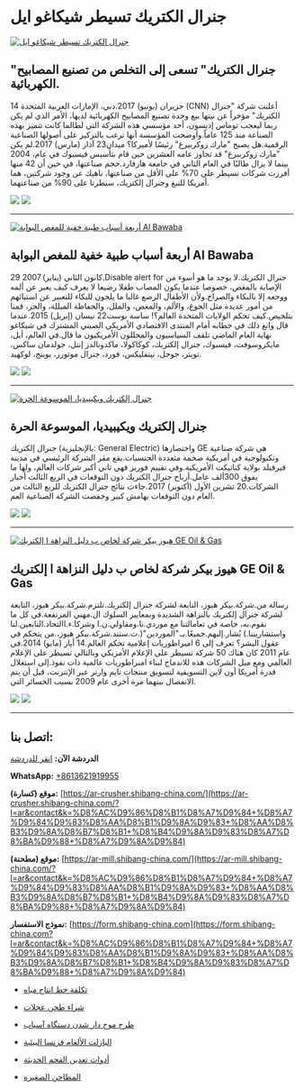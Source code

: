 # جنرال الكتريك تسيطر شيكاغو ايل

<a href="https://swt.shibang-china.com/?l=ar&img&k=%D8%AC%D9%86%D8%B1%D8%A7%D9%84+%D8%A7%D9%84%D9%83%D8%AA%D8%B1%D9%8A%D9%83+%D8%AA%D8%B3%D9%8A%D8%B7%D8%B1+%D8%B4%D9%8A%D9%83%D8%A7%D8%BA%D9%88+%D8%A7%D9%8A%D9%84" target="_blank">![جنرال الكتريك تسيطر شيكاغو ايل](http://static.shibang-china.com/all-800x300/668.jpg)</a>

## &quot;جنرال الكتريك&quot; تسعى إلى التخلص من تصنيع المصابيح الكهربائية.
14 حزيران (يونيو) 2017.دبي، الإمارات العربية المتحدة (CNN) أعلنت شركة &quot;جنرال الكتريك&quot; مؤخراً عن نيتها بيع وحدة تصنيع المصابيح الكهربائية لديها، الأمر الذي لم يكن ربما ليعجب توماس إديسون، أحد مؤسسي هذه الشركة التي لطالما كانت تتميز بهذه الصناعة منذ 125 عاماً.وأوضحت المؤسسة أنها ترغب بالتركيز على أصولها الصناعية الرقمية.هل يصبح &quot;مارك زوكربيرغ&quot; رئيسًا لأميركا؟ ميدان23 آذار (مارس) 2017.لم يكن &quot;مارك زوكربيرغ&quot; قد تجاوز عامه العشرين حين قام بتأسيس فيسبوك في عام، 2004 بينما لا يزال طالبًا في العام الثاني في جامعة هارفارد.حجم صناعتها، في حين أن 42 منها أفرزت شركات تسيطر على 70% على الأقل من صناعتها، ناهيك عن وجود شركتين، هما أمريكا للتبغ وجنرال إلكتريك، سيطرتا على 90% من صناعتهما.


<a href="https://whatsapp.shibangsoft.com/WhatsApp.php" target="_blank" title="WhatsApp">![](http://static.shibang-china.com/icon/whatsapp.png)</a> <a href="https://swt.shibang-china.com/?l=ar&icon&k=%D8%AC%D9%86%D8%B1%D8%A7%D9%84+%D8%A7%D9%84%D9%83%D8%AA%D8%B1%D9%8A%D9%83+%D8%AA%D8%B3%D9%8A%D8%B7%D8%B1+%D8%B4%D9%8A%D9%83%D8%A7%D8%BA%D9%88+%D8%A7%D9%8A%D9%84" target="_blank">![](http://static.shibang-china.com/icon/chat-ar.png)</a>

---

<a href="https://swt.shibang-china.com/?l=ar&img&k=%D8%AC%D9%86%D8%B1%D8%A7%D9%84+%D8%A7%D9%84%D9%83%D8%AA%D8%B1%D9%8A%D9%83+%D8%AA%D8%B3%D9%8A%D8%B7%D8%B1+%D8%B4%D9%8A%D9%83%D8%A7%D8%BA%D9%88+%D8%A7%D9%8A%D9%84" target="_blank">![أربعة أسباب طبية خفية للمغص البوابة Al Bawaba](http://static.shibang-china.com/all-800x300/965.jpg)</a>

## أربعة أسباب طبية خفية للمغص البوابة Al Bawaba
29 كانون الثاني (يناير) 2007.Disable alert for جنرال الكتريك.لا يوجد ما هو أسوء من الإصابة بالمغص، خصوصا عندما يكون المصاب طفلا رضيعا لا يعرف كيف يعبر عن ألمه ووجعه إلا بالبكاء والصراخ.ولأن الأطفال الرضع غالبا ما يلجون للبكاء للتعبير عن استيائهم من أمور عديدة مثل الجوع، والألم، والمغص، والملل، والحفاظة المبللة، والحر، قمنا بتلخيص.كيف تحكم الولايات المتحدة العالم؟! ساسة بوست22 نيسان (إبريل) 2015.عندما قال وانغ ذلك في خطابه أمام المنتدى الاقتصادي الأمريكي الصيني المشترك في شيكاغو نهاية العام الماضي تلقف السياسيون والمحللون الأمريكيون ما قال.في العالم، أبل، مايكروسوفت، فيسبوك، جنرال إلكتريك، كوكاكولا، ماكدونالدز إنتل، جولدمان ساكس، تويتر، جوجل، نيتفليكس، فورد، جنرال موتورز، بوينج، لوكهيد.


<a href="https://whatsapp.shibangsoft.com/WhatsApp.php" target="_blank" title="WhatsApp">![](http://static.shibang-china.com/icon/whatsapp.png)</a> <a href="https://swt.shibang-china.com/?l=ar&icon&k=%D8%AC%D9%86%D8%B1%D8%A7%D9%84+%D8%A7%D9%84%D9%83%D8%AA%D8%B1%D9%8A%D9%83+%D8%AA%D8%B3%D9%8A%D8%B7%D8%B1+%D8%B4%D9%8A%D9%83%D8%A7%D8%BA%D9%88+%D8%A7%D9%8A%D9%84" target="_blank">![](http://static.shibang-china.com/icon/chat-ar.png)</a>

---

<a href="https://swt.shibang-china.com/?l=ar&img&k=%D8%AC%D9%86%D8%B1%D8%A7%D9%84+%D8%A7%D9%84%D9%83%D8%AA%D8%B1%D9%8A%D9%83+%D8%AA%D8%B3%D9%8A%D8%B7%D8%B1+%D8%B4%D9%8A%D9%83%D8%A7%D8%BA%D9%88+%D8%A7%D9%8A%D9%84" target="_blank">![جنرال إلكتريك ويكيبيديا، الموسوعة الحرة](http://static.shibang-china.com/all-800x300/573.jpg)</a>

## جنرال إلكتريك ويكيبيديا، الموسوعة الحرة
جنرال إلكتريك (بالإنجليزية: General Electric) واختصارها GE هي شركة صناعية وتكنولوجية في أمريكية ضخمة متعددة الجنسيات.يقع مقر الشركة الرئيسي في مدينة فيرفيلد بولاية كناتيكت الأمريكية.وفي تقييم فوربز فهي ثاني أكبر شركات العالم، ولها ما يفوق 300ألف عامل.أرباح جنرال الكتريك دون التوقعات في الربع الثالث أخبار الشركات.20 تشرين الأول (أكتوبر) 2017.جاءت نتائج جنرال الكتريك للربع الثالث من العام دون التوقعات بهامش كبير وخفضت الشركة الصناعية العم.


<a href="https://whatsapp.shibangsoft.com/WhatsApp.php" target="_blank" title="WhatsApp">![](http://static.shibang-china.com/icon/whatsapp.png)</a> <a href="https://swt.shibang-china.com/?l=ar&icon&k=%D8%AC%D9%86%D8%B1%D8%A7%D9%84+%D8%A7%D9%84%D9%83%D8%AA%D8%B1%D9%8A%D9%83+%D8%AA%D8%B3%D9%8A%D8%B7%D8%B1+%D8%B4%D9%8A%D9%83%D8%A7%D8%BA%D9%88+%D8%A7%D9%8A%D9%84" target="_blank">![](http://static.shibang-china.com/icon/chat-ar.png)</a>

---

<a href="https://swt.shibang-china.com/?l=ar&img&k=%D8%AC%D9%86%D8%B1%D8%A7%D9%84+%D8%A7%D9%84%D9%83%D8%AA%D8%B1%D9%8A%D9%83+%D8%AA%D8%B3%D9%8A%D8%B7%D8%B1+%D8%B4%D9%8A%D9%83%D8%A7%D8%BA%D9%88+%D8%A7%D9%8A%D9%84" target="_blank">![هيوز بيكر شركة لخاص ب دليل النزاهة ا إلكتريك GE Oil &amp; Gas](http://static.shibang-china.com/all-800x300/126.jpg)</a>

## هيوز بيكر شركة لخاص ب دليل النزاهة ا إلكتريك GE Oil &amp; Gas
رسالة من.شركة.بيكر هيوز، التابعة لشركة جنرال إلكتريك.تلتزم.شركة.بيكر هيوز، التابعة لشركة جنرال إلكتريك بالنزاهة الشديدة وبمعايير السلوك ال.مهني المرتفعة.في كل ما نقوم.به، خاصة في تعامالتنا مع موردي.نا.ومقاولي.ن.ا وشركا.ء.االتحاد.التابعين.لنا واستشاريينا.) يُشار.إليهم.جميعًا.بـ.&quot;الموردين&quot;(.ت.ستند.شركة.بيكر هيوز،.من يتحكم في عقول البشر؟ تعرف إلى 6 امبراطوريات إعلامية تحكم العالم.14 أيار (مايو) 2014.في عام 2011 كان هناك 50 شركة تسيطر على الإعلام الأمريكي وبالتالي تسيطر على الإعلام العالمي ومع ميل الشركات هذه للاندماج لبناء امبراطوريات عالمية ذات نفوذ.إلى استغلال قدرة أمريكا أون لاين التسويقية لتسويق منتجات تايم وارنر عبر الإنترنت، قبل أن يتم الانفصال بينهما مرة أخرى عام 2009 بسبب الخسائر التي.


<a href="https://whatsapp.shibangsoft.com/WhatsApp.php" target="_blank" title="WhatsApp">![](http://static.shibang-china.com/icon/whatsapp.png)</a> <a href="https://swt.shibang-china.com/?l=ar&icon&k=%D8%AC%D9%86%D8%B1%D8%A7%D9%84+%D8%A7%D9%84%D9%83%D8%AA%D8%B1%D9%8A%D9%83+%D8%AA%D8%B3%D9%8A%D8%B7%D8%B1+%D8%B4%D9%8A%D9%83%D8%A7%D8%BA%D9%88+%D8%A7%D9%8A%D9%84" target="_blank">![](http://static.shibang-china.com/icon/chat-ar.png)</a>

---
## اتصل بنا:

**الدردشة الآن:** [انقر للدردشة](https://swt.shibang-china.com?l=ar&contact&k=%D8%AC%D9%86%D8%B1%D8%A7%D9%84+%D8%A7%D9%84%D9%83%D8%AA%D8%B1%D9%8A%D9%83+%D8%AA%D8%B3%D9%8A%D8%B7%D8%B1+%D8%B4%D9%8A%D9%83%D8%A7%D8%BA%D9%88+%D8%A7%D9%8A%D9%84)

**WhatsApp:**  [+8613621919955](https://whatsapp.shibangsoft.com/WhatsApp.php)

**موقع (كسارة):** [https://ar-crusher.shibang-china.com/](https://ar-crusher.shibang-china.com/?l=ar&contact&k=%D8%AC%D9%86%D8%B1%D8%A7%D9%84+%D8%A7%D9%84%D9%83%D8%AA%D8%B1%D9%8A%D9%83+%D8%AA%D8%B3%D9%8A%D8%B7%D8%B1+%D8%B4%D9%8A%D9%83%D8%A7%D8%BA%D9%88+%D8%A7%D9%8A%D9%84)

**موقع (مطحنة):** [https://ar-mill.shibang-china.com/](https://ar-mill.shibang-china.com/?l=ar&contact&k=%D8%AC%D9%86%D8%B1%D8%A7%D9%84+%D8%A7%D9%84%D9%83%D8%AA%D8%B1%D9%8A%D9%83+%D8%AA%D8%B3%D9%8A%D8%B7%D8%B1+%D8%B4%D9%8A%D9%83%D8%A7%D8%BA%D9%88+%D8%A7%D9%8A%D9%84)

**نموذج الاستفسار:** [https://form.shibang-china.com](https://form.shibang-china.com?l=ar&contact&k=%D8%AC%D9%86%D8%B1%D8%A7%D9%84+%D8%A7%D9%84%D9%83%D8%AA%D8%B1%D9%8A%D9%83+%D8%AA%D8%B3%D9%8A%D8%B7%D8%B1+%D8%B4%D9%8A%D9%83%D8%A7%D8%BA%D9%88+%D8%A7%D9%8A%D9%84)

* [تكلفة خط انتاج مياه](../22/%D8%AA%D9%83%D9%84%D9%81%D8%A9%20%D8%AE%D8%B7%20%D8%A7%D9%86%D8%AA%D8%A7%D8%AC%20%D9%85%D9%8A%D8%A7%D9%87.md)

* [شراء طحن عجلات](../22/%D8%B4%D8%B1%D8%A7%D8%A1%20%D8%B7%D8%AD%D9%86%20%D8%B9%D8%AC%D9%84%D8%A7%D8%AA.md)

* [طرح موج دار شدن دستگاه آسیاب](../21/%D8%B7%D8%B1%D8%AD%20%D9%85%D9%88%D8%AC%20%D8%AF%D8%A7%D8%B1%20%D8%B4%D8%AF%D9%86%20%D8%AF%D8%B3%D8%AA%DA%AF%D8%A7%D9%87%20%D8%A2%D8%B3%DB%8C%D8%A7%D8%A8.md)

* [البازلت الألغام فرنسا البيئية](../25/%D8%A7%D9%84%D8%A8%D8%A7%D8%B2%D9%84%D8%AA%20%D8%A7%D9%84%D8%A3%D9%84%D8%BA%D8%A7%D9%85%20%D9%81%D8%B1%D9%86%D8%B3%D8%A7%20%D8%A7%D9%84%D8%A8%D9%8A%D8%A6%D9%8A%D8%A9.md)

* [أدوات تعدين الفحم الحديثة](../24/%D8%A3%D8%AF%D9%88%D8%A7%D8%AA%20%D8%AA%D8%B9%D8%AF%D9%8A%D9%86%20%D8%A7%D9%84%D9%81%D8%AD%D9%85%20%D8%A7%D9%84%D8%AD%D8%AF%D9%8A%D8%AB%D8%A9.md)

* [المطاحن الصغيره](../21/%D8%A7%D9%84%D9%85%D8%B7%D8%A7%D8%AD%D9%86%20%D8%A7%D9%84%D8%B5%D8%BA%D9%8A%D8%B1%D9%87.md)
